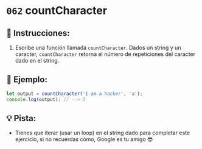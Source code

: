 # `062` countCharacter

## 📝 Instrucciones:

1. Escribe una función llamada `countCharacter`. Dados un string y un caracter, `countCharacter` retorna el número de repeticiones del caracter dado en el string.

## 📎 Ejemplo:

```Javascript
let output = countCharacter('I am a hacker', 'a');
console.log(output); // --> 3
```

## 💡 Pista:

+ Tienes que iterar (usar un loop) en el string dado para completar este ejercicio, si no recuerdas cómo, Google es tu amigo 😎
